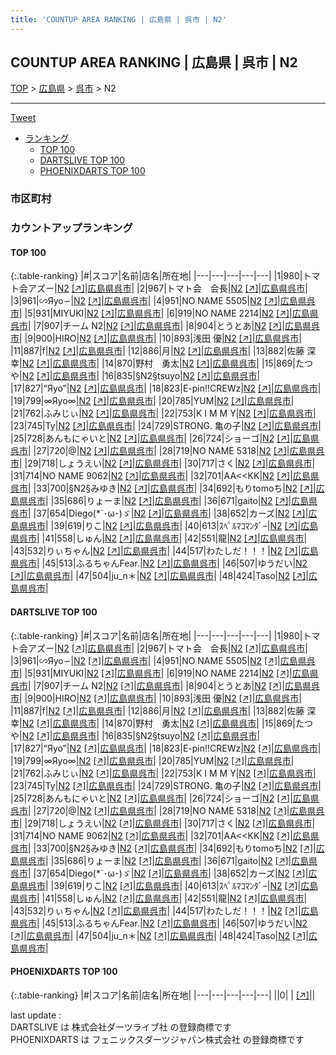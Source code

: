 ```yaml
---
title: 'COUNTUP AREA RANKING | 広島県 | 呉市 | N2'
---
```

## COUNTUP AREA RANKING | 広島県 | 呉市 | N2

[TOP](/darts/rank/) > [広島県](/darts/rank/広島県/) > [呉市](/darts/rank/広島県/呉市/) > N2

___

<a href="https://twitter.com/share?ref_src=twsrc%5Etfw" data-text="COUNTUP AREA RANKING | 広島県呉市N2" class="twitter-share-button" data-hashtags="DARTSLIVE,PHOENIXDARTS,darts,ダーツ" data-show-count="false">Tweet</a>

* [ランキング](#カウントアップランキング)
    * [TOP 100](#top-100)
    * [DARTSLIVE TOP 100](#dartslive-top-100)
    * [PHOENIXDARTS TOP 100](#phoenixdarts-top-100)

### 市区町村

<ul>

</ul>

### カウントアップランキング

#### TOP 100



{:.table-ranking}
|#|スコア|名前|店名|所在地|
|---|---|---|---|---|
|1|980|<span class="rank-name-dl">トマト会アズー</span>|<a href="/darts/rank/shops/69f7036db4ad49590d9b047a20a7ba1e.html">N2</a> <a href="https://search.dartslive.com/jp/shop/69f7036db4ad49590d9b047a20a7ba1e">[↗]</a>|<a href="/darts/rank/広島県/呉市">広島県呉市</a>|
|2|967|<span class="rank-name-dl">トマト会　会長</span>|<a href="/darts/rank/shops/69f7036db4ad49590d9b047a20a7ba1e.html">N2</a> <a href="https://search.dartslive.com/jp/shop/69f7036db4ad49590d9b047a20a7ba1e">[↗]</a>|<a href="/darts/rank/広島県/呉市">広島県呉市</a>|
|3|961|<span class="rank-name-dl">∽Яyo∽</span>|<a href="/darts/rank/shops/69f7036db4ad49590d9b047a20a7ba1e.html">N2</a> <a href="https://search.dartslive.com/jp/shop/69f7036db4ad49590d9b047a20a7ba1e">[↗]</a>|<a href="/darts/rank/広島県/呉市">広島県呉市</a>|
|4|951|<span class="rank-name-dl">NO NAME 5505</span>|<a href="/darts/rank/shops/69f7036db4ad49590d9b047a20a7ba1e.html">N2</a> <a href="https://search.dartslive.com/jp/shop/69f7036db4ad49590d9b047a20a7ba1e">[↗]</a>|<a href="/darts/rank/広島県/呉市">広島県呉市</a>|
|5|931|<span class="rank-name-dl">MIYUKI</span>|<a href="/darts/rank/shops/69f7036db4ad49590d9b047a20a7ba1e.html">N2</a> <a href="https://search.dartslive.com/jp/shop/69f7036db4ad49590d9b047a20a7ba1e">[↗]</a>|<a href="/darts/rank/広島県/呉市">広島県呉市</a>|
|6|919|<span class="rank-name-dl">NO NAME 2214</span>|<a href="/darts/rank/shops/69f7036db4ad49590d9b047a20a7ba1e.html">N2</a> <a href="https://search.dartslive.com/jp/shop/69f7036db4ad49590d9b047a20a7ba1e">[↗]</a>|<a href="/darts/rank/広島県/呉市">広島県呉市</a>|
|7|907|<span class="rank-name-dl">チーム N2</span>|<a href="/darts/rank/shops/69f7036db4ad49590d9b047a20a7ba1e.html">N2</a> <a href="https://search.dartslive.com/jp/shop/69f7036db4ad49590d9b047a20a7ba1e">[↗]</a>|<a href="/darts/rank/広島県/呉市">広島県呉市</a>|
|8|904|<span class="rank-name-dl">とうとあ</span>|<a href="/darts/rank/shops/69f7036db4ad49590d9b047a20a7ba1e.html">N2</a> <a href="https://search.dartslive.com/jp/shop/69f7036db4ad49590d9b047a20a7ba1e">[↗]</a>|<a href="/darts/rank/広島県/呉市">広島県呉市</a>|
|9|900|<span class="rank-name-dl">HIRO</span>|<a href="/darts/rank/shops/69f7036db4ad49590d9b047a20a7ba1e.html">N2</a> <a href="https://search.dartslive.com/jp/shop/69f7036db4ad49590d9b047a20a7ba1e">[↗]</a>|<a href="/darts/rank/広島県/呉市">広島県呉市</a>|
|10|893|<span class="rank-name-dl">浅田 優</span>|<a href="/darts/rank/shops/69f7036db4ad49590d9b047a20a7ba1e.html">N2</a> <a href="https://search.dartslive.com/jp/shop/69f7036db4ad49590d9b047a20a7ba1e">[↗]</a>|<a href="/darts/rank/広島県/呉市">広島県呉市</a>|
|11|887|<span class="rank-name-dl">f</span>|<a href="/darts/rank/shops/69f7036db4ad49590d9b047a20a7ba1e.html">N2</a> <a href="https://search.dartslive.com/jp/shop/69f7036db4ad49590d9b047a20a7ba1e">[↗]</a>|<a href="/darts/rank/広島県/呉市">広島県呉市</a>|
|12|886|<span class="rank-name-dl">月</span>|<a href="/darts/rank/shops/69f7036db4ad49590d9b047a20a7ba1e.html">N2</a> <a href="https://search.dartslive.com/jp/shop/69f7036db4ad49590d9b047a20a7ba1e">[↗]</a>|<a href="/darts/rank/広島県/呉市">広島県呉市</a>|
|13|882|<span class="rank-name-dl">佐藤 深幸</span>|<a href="/darts/rank/shops/69f7036db4ad49590d9b047a20a7ba1e.html">N2</a> <a href="https://search.dartslive.com/jp/shop/69f7036db4ad49590d9b047a20a7ba1e">[↗]</a>|<a href="/darts/rank/広島県/呉市">広島県呉市</a>|
|14|870|<span class="rank-name-dl">野村　勇太</span>|<a href="/darts/rank/shops/69f7036db4ad49590d9b047a20a7ba1e.html">N2</a> <a href="https://search.dartslive.com/jp/shop/69f7036db4ad49590d9b047a20a7ba1e">[↗]</a>|<a href="/darts/rank/広島県/呉市">広島県呉市</a>|
|15|869|<span class="rank-name-dl">たつや</span>|<a href="/darts/rank/shops/69f7036db4ad49590d9b047a20a7ba1e.html">N2</a> <a href="https://search.dartslive.com/jp/shop/69f7036db4ad49590d9b047a20a7ba1e">[↗]</a>|<a href="/darts/rank/広島県/呉市">広島県呉市</a>|
|16|835|<span class="rank-name-dl">§N2§tsuyo</span>|<a href="/darts/rank/shops/69f7036db4ad49590d9b047a20a7ba1e.html">N2</a> <a href="https://search.dartslive.com/jp/shop/69f7036db4ad49590d9b047a20a7ba1e">[↗]</a>|<a href="/darts/rank/広島県/呉市">広島県呉市</a>|
|17|827|<span class="rank-name-dl">“Яyo”</span>|<a href="/darts/rank/shops/69f7036db4ad49590d9b047a20a7ba1e.html">N2</a> <a href="https://search.dartslive.com/jp/shop/69f7036db4ad49590d9b047a20a7ba1e">[↗]</a>|<a href="/darts/rank/広島県/呉市">広島県呉市</a>|
|18|823|<span class="rank-name-dl">E-pin!!CREWz</span>|<a href="/darts/rank/shops/69f7036db4ad49590d9b047a20a7ba1e.html">N2</a> <a href="https://search.dartslive.com/jp/shop/69f7036db4ad49590d9b047a20a7ba1e">[↗]</a>|<a href="/darts/rank/広島県/呉市">広島県呉市</a>|
|19|799|<span class="rank-name-dl">∞Яyo∞</span>|<a href="/darts/rank/shops/69f7036db4ad49590d9b047a20a7ba1e.html">N2</a> <a href="https://search.dartslive.com/jp/shop/69f7036db4ad49590d9b047a20a7ba1e">[↗]</a>|<a href="/darts/rank/広島県/呉市">広島県呉市</a>|
|20|785|<span class="rank-name-dl">YUM</span>|<a href="/darts/rank/shops/69f7036db4ad49590d9b047a20a7ba1e.html">N2</a> <a href="https://search.dartslive.com/jp/shop/69f7036db4ad49590d9b047a20a7ba1e">[↗]</a>|<a href="/darts/rank/広島県/呉市">広島県呉市</a>|
|21|762|<span class="rank-name-dl">ふみじぃ</span>|<a href="/darts/rank/shops/69f7036db4ad49590d9b047a20a7ba1e.html">N2</a> <a href="https://search.dartslive.com/jp/shop/69f7036db4ad49590d9b047a20a7ba1e">[↗]</a>|<a href="/darts/rank/広島県/呉市">広島県呉市</a>|
|22|753|<span class="rank-name-dl">K I M M Y</span>|<a href="/darts/rank/shops/69f7036db4ad49590d9b047a20a7ba1e.html">N2</a> <a href="https://search.dartslive.com/jp/shop/69f7036db4ad49590d9b047a20a7ba1e">[↗]</a>|<a href="/darts/rank/広島県/呉市">広島県呉市</a>|
|23|745|<span class="rank-name-dl">Ty</span>|<a href="/darts/rank/shops/69f7036db4ad49590d9b047a20a7ba1e.html">N2</a> <a href="https://search.dartslive.com/jp/shop/69f7036db4ad49590d9b047a20a7ba1e">[↗]</a>|<a href="/darts/rank/広島県/呉市">広島県呉市</a>|
|24|729|<span class="rank-name-dl">STRONG. 亀の子</span>|<a href="/darts/rank/shops/69f7036db4ad49590d9b047a20a7ba1e.html">N2</a> <a href="https://search.dartslive.com/jp/shop/69f7036db4ad49590d9b047a20a7ba1e">[↗]</a>|<a href="/darts/rank/広島県/呉市">広島県呉市</a>|
|25|728|<span class="rank-name-dl">あんもにゃいと</span>|<a href="/darts/rank/shops/69f7036db4ad49590d9b047a20a7ba1e.html">N2</a> <a href="https://search.dartslive.com/jp/shop/69f7036db4ad49590d9b047a20a7ba1e">[↗]</a>|<a href="/darts/rank/広島県/呉市">広島県呉市</a>|
|26|724|<span class="rank-name-dl">ショーゴ</span>|<a href="/darts/rank/shops/69f7036db4ad49590d9b047a20a7ba1e.html">N2</a> <a href="https://search.dartslive.com/jp/shop/69f7036db4ad49590d9b047a20a7ba1e">[↗]</a>|<a href="/darts/rank/広島県/呉市">広島県呉市</a>|
|27|720|<span class="rank-name-dl">@</span>|<a href="/darts/rank/shops/69f7036db4ad49590d9b047a20a7ba1e.html">N2</a> <a href="https://search.dartslive.com/jp/shop/69f7036db4ad49590d9b047a20a7ba1e">[↗]</a>|<a href="/darts/rank/広島県/呉市">広島県呉市</a>|
|28|719|<span class="rank-name-dl">NO NAME 5318</span>|<a href="/darts/rank/shops/69f7036db4ad49590d9b047a20a7ba1e.html">N2</a> <a href="https://search.dartslive.com/jp/shop/69f7036db4ad49590d9b047a20a7ba1e">[↗]</a>|<a href="/darts/rank/広島県/呉市">広島県呉市</a>|
|29|718|<span class="rank-name-dl">しょうえい</span>|<a href="/darts/rank/shops/69f7036db4ad49590d9b047a20a7ba1e.html">N2</a> <a href="https://search.dartslive.com/jp/shop/69f7036db4ad49590d9b047a20a7ba1e">[↗]</a>|<a href="/darts/rank/広島県/呉市">広島県呉市</a>|
|30|717|<span class="rank-name-dl">さく</span>|<a href="/darts/rank/shops/69f7036db4ad49590d9b047a20a7ba1e.html">N2</a> <a href="https://search.dartslive.com/jp/shop/69f7036db4ad49590d9b047a20a7ba1e">[↗]</a>|<a href="/darts/rank/広島県/呉市">広島県呉市</a>|
|31|714|<span class="rank-name-dl">NO NAME 9062</span>|<a href="/darts/rank/shops/69f7036db4ad49590d9b047a20a7ba1e.html">N2</a> <a href="https://search.dartslive.com/jp/shop/69f7036db4ad49590d9b047a20a7ba1e">[↗]</a>|<a href="/darts/rank/広島県/呉市">広島県呉市</a>|
|32|701|<span class="rank-name-dl">AA&lt;&lt;KK</span>|<a href="/darts/rank/shops/69f7036db4ad49590d9b047a20a7ba1e.html">N2</a> <a href="https://search.dartslive.com/jp/shop/69f7036db4ad49590d9b047a20a7ba1e">[↗]</a>|<a href="/darts/rank/広島県/呉市">広島県呉市</a>|
|33|700|<span class="rank-name-dl">§N2§みゆき</span>|<a href="/darts/rank/shops/69f7036db4ad49590d9b047a20a7ba1e.html">N2</a> <a href="https://search.dartslive.com/jp/shop/69f7036db4ad49590d9b047a20a7ba1e">[↗]</a>|<a href="/darts/rank/広島県/呉市">広島県呉市</a>|
|34|692|<span class="rank-name-dl">もりtomoち</span>|<a href="/darts/rank/shops/69f7036db4ad49590d9b047a20a7ba1e.html">N2</a> <a href="https://search.dartslive.com/jp/shop/69f7036db4ad49590d9b047a20a7ba1e">[↗]</a>|<a href="/darts/rank/広島県/呉市">広島県呉市</a>|
|35|686|<span class="rank-name-dl">りょーま</span>|<a href="/darts/rank/shops/69f7036db4ad49590d9b047a20a7ba1e.html">N2</a> <a href="https://search.dartslive.com/jp/shop/69f7036db4ad49590d9b047a20a7ba1e">[↗]</a>|<a href="/darts/rank/広島県/呉市">広島県呉市</a>|
|36|671|<span class="rank-name-dl">gaito</span>|<a href="/darts/rank/shops/69f7036db4ad49590d9b047a20a7ba1e.html">N2</a> <a href="https://search.dartslive.com/jp/shop/69f7036db4ad49590d9b047a20a7ba1e">[↗]</a>|<a href="/darts/rank/広島県/呉市">広島県呉市</a>|
|37|654|<span class="rank-name-dl">Diego(*`･ω･)ゞ</span>|<a href="/darts/rank/shops/69f7036db4ad49590d9b047a20a7ba1e.html">N2</a> <a href="https://search.dartslive.com/jp/shop/69f7036db4ad49590d9b047a20a7ba1e">[↗]</a>|<a href="/darts/rank/広島県/呉市">広島県呉市</a>|
|38|652|<span class="rank-name-dl">カーズ</span>|<a href="/darts/rank/shops/69f7036db4ad49590d9b047a20a7ba1e.html">N2</a> <a href="https://search.dartslive.com/jp/shop/69f7036db4ad49590d9b047a20a7ba1e">[↗]</a>|<a href="/darts/rank/広島県/呉市">広島県呉市</a>|
|39|619|<span class="rank-name-dl">りこ</span>|<a href="/darts/rank/shops/69f7036db4ad49590d9b047a20a7ba1e.html">N2</a> <a href="https://search.dartslive.com/jp/shop/69f7036db4ad49590d9b047a20a7ba1e">[↗]</a>|<a href="/darts/rank/広島県/呉市">広島県呉市</a>|
|40|613|<span class="rank-name-dl">ｽﾍﾟﾙﾏｺﾏﾝﾀﾞｰ</span>|<a href="/darts/rank/shops/69f7036db4ad49590d9b047a20a7ba1e.html">N2</a> <a href="https://search.dartslive.com/jp/shop/69f7036db4ad49590d9b047a20a7ba1e">[↗]</a>|<a href="/darts/rank/広島県/呉市">広島県呉市</a>|
|41|558|<span class="rank-name-dl">しゅん</span>|<a href="/darts/rank/shops/69f7036db4ad49590d9b047a20a7ba1e.html">N2</a> <a href="https://search.dartslive.com/jp/shop/69f7036db4ad49590d9b047a20a7ba1e">[↗]</a>|<a href="/darts/rank/広島県/呉市">広島県呉市</a>|
|42|551|<span class="rank-name-dl">龍</span>|<a href="/darts/rank/shops/69f7036db4ad49590d9b047a20a7ba1e.html">N2</a> <a href="https://search.dartslive.com/jp/shop/69f7036db4ad49590d9b047a20a7ba1e">[↗]</a>|<a href="/darts/rank/広島県/呉市">広島県呉市</a>|
|43|532|<span class="rank-name-dl">りぃちゃん</span>|<a href="/darts/rank/shops/69f7036db4ad49590d9b047a20a7ba1e.html">N2</a> <a href="https://search.dartslive.com/jp/shop/69f7036db4ad49590d9b047a20a7ba1e">[↗]</a>|<a href="/darts/rank/広島県/呉市">広島県呉市</a>|
|44|517|<span class="rank-name-dl">わたしだ！！！</span>|<a href="/darts/rank/shops/69f7036db4ad49590d9b047a20a7ba1e.html">N2</a> <a href="https://search.dartslive.com/jp/shop/69f7036db4ad49590d9b047a20a7ba1e">[↗]</a>|<a href="/darts/rank/広島県/呉市">広島県呉市</a>|
|45|513|<span class="rank-name-dl">ふるちゃんFear.</span>|<a href="/darts/rank/shops/69f7036db4ad49590d9b047a20a7ba1e.html">N2</a> <a href="https://search.dartslive.com/jp/shop/69f7036db4ad49590d9b047a20a7ba1e">[↗]</a>|<a href="/darts/rank/広島県/呉市">広島県呉市</a>|
|46|507|<span class="rank-name-dl">ゆうだい</span>|<a href="/darts/rank/shops/69f7036db4ad49590d9b047a20a7ba1e.html">N2</a> <a href="https://search.dartslive.com/jp/shop/69f7036db4ad49590d9b047a20a7ba1e">[↗]</a>|<a href="/darts/rank/広島県/呉市">広島県呉市</a>|
|47|504|<span class="rank-name-dl">ju_n＊</span>|<a href="/darts/rank/shops/69f7036db4ad49590d9b047a20a7ba1e.html">N2</a> <a href="https://search.dartslive.com/jp/shop/69f7036db4ad49590d9b047a20a7ba1e">[↗]</a>|<a href="/darts/rank/広島県/呉市">広島県呉市</a>|
|48|424|<span class="rank-name-dl">Taso</span>|<a href="/darts/rank/shops/69f7036db4ad49590d9b047a20a7ba1e.html">N2</a> <a href="https://search.dartslive.com/jp/shop/69f7036db4ad49590d9b047a20a7ba1e">[↗]</a>|<a href="/darts/rank/広島県/呉市">広島県呉市</a>|


#### DARTSLIVE TOP 100



{:.table-ranking}
|#|スコア|名前|店名|所在地|
|---|---|---|---|---|
|1|980|<span class="rank-name-dl">トマト会アズー</span>|<a href="/darts/rank/shops/69f7036db4ad49590d9b047a20a7ba1e.html">N2</a> <a href="https://search.dartslive.com/jp/shop/69f7036db4ad49590d9b047a20a7ba1e">[↗]</a>|<a href="/darts/rank/広島県/呉市">広島県呉市</a>|
|2|967|<span class="rank-name-dl">トマト会　会長</span>|<a href="/darts/rank/shops/69f7036db4ad49590d9b047a20a7ba1e.html">N2</a> <a href="https://search.dartslive.com/jp/shop/69f7036db4ad49590d9b047a20a7ba1e">[↗]</a>|<a href="/darts/rank/広島県/呉市">広島県呉市</a>|
|3|961|<span class="rank-name-dl">∽Яyo∽</span>|<a href="/darts/rank/shops/69f7036db4ad49590d9b047a20a7ba1e.html">N2</a> <a href="https://search.dartslive.com/jp/shop/69f7036db4ad49590d9b047a20a7ba1e">[↗]</a>|<a href="/darts/rank/広島県/呉市">広島県呉市</a>|
|4|951|<span class="rank-name-dl">NO NAME 5505</span>|<a href="/darts/rank/shops/69f7036db4ad49590d9b047a20a7ba1e.html">N2</a> <a href="https://search.dartslive.com/jp/shop/69f7036db4ad49590d9b047a20a7ba1e">[↗]</a>|<a href="/darts/rank/広島県/呉市">広島県呉市</a>|
|5|931|<span class="rank-name-dl">MIYUKI</span>|<a href="/darts/rank/shops/69f7036db4ad49590d9b047a20a7ba1e.html">N2</a> <a href="https://search.dartslive.com/jp/shop/69f7036db4ad49590d9b047a20a7ba1e">[↗]</a>|<a href="/darts/rank/広島県/呉市">広島県呉市</a>|
|6|919|<span class="rank-name-dl">NO NAME 2214</span>|<a href="/darts/rank/shops/69f7036db4ad49590d9b047a20a7ba1e.html">N2</a> <a href="https://search.dartslive.com/jp/shop/69f7036db4ad49590d9b047a20a7ba1e">[↗]</a>|<a href="/darts/rank/広島県/呉市">広島県呉市</a>|
|7|907|<span class="rank-name-dl">チーム N2</span>|<a href="/darts/rank/shops/69f7036db4ad49590d9b047a20a7ba1e.html">N2</a> <a href="https://search.dartslive.com/jp/shop/69f7036db4ad49590d9b047a20a7ba1e">[↗]</a>|<a href="/darts/rank/広島県/呉市">広島県呉市</a>|
|8|904|<span class="rank-name-dl">とうとあ</span>|<a href="/darts/rank/shops/69f7036db4ad49590d9b047a20a7ba1e.html">N2</a> <a href="https://search.dartslive.com/jp/shop/69f7036db4ad49590d9b047a20a7ba1e">[↗]</a>|<a href="/darts/rank/広島県/呉市">広島県呉市</a>|
|9|900|<span class="rank-name-dl">HIRO</span>|<a href="/darts/rank/shops/69f7036db4ad49590d9b047a20a7ba1e.html">N2</a> <a href="https://search.dartslive.com/jp/shop/69f7036db4ad49590d9b047a20a7ba1e">[↗]</a>|<a href="/darts/rank/広島県/呉市">広島県呉市</a>|
|10|893|<span class="rank-name-dl">浅田 優</span>|<a href="/darts/rank/shops/69f7036db4ad49590d9b047a20a7ba1e.html">N2</a> <a href="https://search.dartslive.com/jp/shop/69f7036db4ad49590d9b047a20a7ba1e">[↗]</a>|<a href="/darts/rank/広島県/呉市">広島県呉市</a>|
|11|887|<span class="rank-name-dl">f</span>|<a href="/darts/rank/shops/69f7036db4ad49590d9b047a20a7ba1e.html">N2</a> <a href="https://search.dartslive.com/jp/shop/69f7036db4ad49590d9b047a20a7ba1e">[↗]</a>|<a href="/darts/rank/広島県/呉市">広島県呉市</a>|
|12|886|<span class="rank-name-dl">月</span>|<a href="/darts/rank/shops/69f7036db4ad49590d9b047a20a7ba1e.html">N2</a> <a href="https://search.dartslive.com/jp/shop/69f7036db4ad49590d9b047a20a7ba1e">[↗]</a>|<a href="/darts/rank/広島県/呉市">広島県呉市</a>|
|13|882|<span class="rank-name-dl">佐藤 深幸</span>|<a href="/darts/rank/shops/69f7036db4ad49590d9b047a20a7ba1e.html">N2</a> <a href="https://search.dartslive.com/jp/shop/69f7036db4ad49590d9b047a20a7ba1e">[↗]</a>|<a href="/darts/rank/広島県/呉市">広島県呉市</a>|
|14|870|<span class="rank-name-dl">野村　勇太</span>|<a href="/darts/rank/shops/69f7036db4ad49590d9b047a20a7ba1e.html">N2</a> <a href="https://search.dartslive.com/jp/shop/69f7036db4ad49590d9b047a20a7ba1e">[↗]</a>|<a href="/darts/rank/広島県/呉市">広島県呉市</a>|
|15|869|<span class="rank-name-dl">たつや</span>|<a href="/darts/rank/shops/69f7036db4ad49590d9b047a20a7ba1e.html">N2</a> <a href="https://search.dartslive.com/jp/shop/69f7036db4ad49590d9b047a20a7ba1e">[↗]</a>|<a href="/darts/rank/広島県/呉市">広島県呉市</a>|
|16|835|<span class="rank-name-dl">§N2§tsuyo</span>|<a href="/darts/rank/shops/69f7036db4ad49590d9b047a20a7ba1e.html">N2</a> <a href="https://search.dartslive.com/jp/shop/69f7036db4ad49590d9b047a20a7ba1e">[↗]</a>|<a href="/darts/rank/広島県/呉市">広島県呉市</a>|
|17|827|<span class="rank-name-dl">“Яyo”</span>|<a href="/darts/rank/shops/69f7036db4ad49590d9b047a20a7ba1e.html">N2</a> <a href="https://search.dartslive.com/jp/shop/69f7036db4ad49590d9b047a20a7ba1e">[↗]</a>|<a href="/darts/rank/広島県/呉市">広島県呉市</a>|
|18|823|<span class="rank-name-dl">E-pin!!CREWz</span>|<a href="/darts/rank/shops/69f7036db4ad49590d9b047a20a7ba1e.html">N2</a> <a href="https://search.dartslive.com/jp/shop/69f7036db4ad49590d9b047a20a7ba1e">[↗]</a>|<a href="/darts/rank/広島県/呉市">広島県呉市</a>|
|19|799|<span class="rank-name-dl">∞Яyo∞</span>|<a href="/darts/rank/shops/69f7036db4ad49590d9b047a20a7ba1e.html">N2</a> <a href="https://search.dartslive.com/jp/shop/69f7036db4ad49590d9b047a20a7ba1e">[↗]</a>|<a href="/darts/rank/広島県/呉市">広島県呉市</a>|
|20|785|<span class="rank-name-dl">YUM</span>|<a href="/darts/rank/shops/69f7036db4ad49590d9b047a20a7ba1e.html">N2</a> <a href="https://search.dartslive.com/jp/shop/69f7036db4ad49590d9b047a20a7ba1e">[↗]</a>|<a href="/darts/rank/広島県/呉市">広島県呉市</a>|
|21|762|<span class="rank-name-dl">ふみじぃ</span>|<a href="/darts/rank/shops/69f7036db4ad49590d9b047a20a7ba1e.html">N2</a> <a href="https://search.dartslive.com/jp/shop/69f7036db4ad49590d9b047a20a7ba1e">[↗]</a>|<a href="/darts/rank/広島県/呉市">広島県呉市</a>|
|22|753|<span class="rank-name-dl">K I M M Y</span>|<a href="/darts/rank/shops/69f7036db4ad49590d9b047a20a7ba1e.html">N2</a> <a href="https://search.dartslive.com/jp/shop/69f7036db4ad49590d9b047a20a7ba1e">[↗]</a>|<a href="/darts/rank/広島県/呉市">広島県呉市</a>|
|23|745|<span class="rank-name-dl">Ty</span>|<a href="/darts/rank/shops/69f7036db4ad49590d9b047a20a7ba1e.html">N2</a> <a href="https://search.dartslive.com/jp/shop/69f7036db4ad49590d9b047a20a7ba1e">[↗]</a>|<a href="/darts/rank/広島県/呉市">広島県呉市</a>|
|24|729|<span class="rank-name-dl">STRONG. 亀の子</span>|<a href="/darts/rank/shops/69f7036db4ad49590d9b047a20a7ba1e.html">N2</a> <a href="https://search.dartslive.com/jp/shop/69f7036db4ad49590d9b047a20a7ba1e">[↗]</a>|<a href="/darts/rank/広島県/呉市">広島県呉市</a>|
|25|728|<span class="rank-name-dl">あんもにゃいと</span>|<a href="/darts/rank/shops/69f7036db4ad49590d9b047a20a7ba1e.html">N2</a> <a href="https://search.dartslive.com/jp/shop/69f7036db4ad49590d9b047a20a7ba1e">[↗]</a>|<a href="/darts/rank/広島県/呉市">広島県呉市</a>|
|26|724|<span class="rank-name-dl">ショーゴ</span>|<a href="/darts/rank/shops/69f7036db4ad49590d9b047a20a7ba1e.html">N2</a> <a href="https://search.dartslive.com/jp/shop/69f7036db4ad49590d9b047a20a7ba1e">[↗]</a>|<a href="/darts/rank/広島県/呉市">広島県呉市</a>|
|27|720|<span class="rank-name-dl">@</span>|<a href="/darts/rank/shops/69f7036db4ad49590d9b047a20a7ba1e.html">N2</a> <a href="https://search.dartslive.com/jp/shop/69f7036db4ad49590d9b047a20a7ba1e">[↗]</a>|<a href="/darts/rank/広島県/呉市">広島県呉市</a>|
|28|719|<span class="rank-name-dl">NO NAME 5318</span>|<a href="/darts/rank/shops/69f7036db4ad49590d9b047a20a7ba1e.html">N2</a> <a href="https://search.dartslive.com/jp/shop/69f7036db4ad49590d9b047a20a7ba1e">[↗]</a>|<a href="/darts/rank/広島県/呉市">広島県呉市</a>|
|29|718|<span class="rank-name-dl">しょうえい</span>|<a href="/darts/rank/shops/69f7036db4ad49590d9b047a20a7ba1e.html">N2</a> <a href="https://search.dartslive.com/jp/shop/69f7036db4ad49590d9b047a20a7ba1e">[↗]</a>|<a href="/darts/rank/広島県/呉市">広島県呉市</a>|
|30|717|<span class="rank-name-dl">さく</span>|<a href="/darts/rank/shops/69f7036db4ad49590d9b047a20a7ba1e.html">N2</a> <a href="https://search.dartslive.com/jp/shop/69f7036db4ad49590d9b047a20a7ba1e">[↗]</a>|<a href="/darts/rank/広島県/呉市">広島県呉市</a>|
|31|714|<span class="rank-name-dl">NO NAME 9062</span>|<a href="/darts/rank/shops/69f7036db4ad49590d9b047a20a7ba1e.html">N2</a> <a href="https://search.dartslive.com/jp/shop/69f7036db4ad49590d9b047a20a7ba1e">[↗]</a>|<a href="/darts/rank/広島県/呉市">広島県呉市</a>|
|32|701|<span class="rank-name-dl">AA&lt;&lt;KK</span>|<a href="/darts/rank/shops/69f7036db4ad49590d9b047a20a7ba1e.html">N2</a> <a href="https://search.dartslive.com/jp/shop/69f7036db4ad49590d9b047a20a7ba1e">[↗]</a>|<a href="/darts/rank/広島県/呉市">広島県呉市</a>|
|33|700|<span class="rank-name-dl">§N2§みゆき</span>|<a href="/darts/rank/shops/69f7036db4ad49590d9b047a20a7ba1e.html">N2</a> <a href="https://search.dartslive.com/jp/shop/69f7036db4ad49590d9b047a20a7ba1e">[↗]</a>|<a href="/darts/rank/広島県/呉市">広島県呉市</a>|
|34|692|<span class="rank-name-dl">もりtomoち</span>|<a href="/darts/rank/shops/69f7036db4ad49590d9b047a20a7ba1e.html">N2</a> <a href="https://search.dartslive.com/jp/shop/69f7036db4ad49590d9b047a20a7ba1e">[↗]</a>|<a href="/darts/rank/広島県/呉市">広島県呉市</a>|
|35|686|<span class="rank-name-dl">りょーま</span>|<a href="/darts/rank/shops/69f7036db4ad49590d9b047a20a7ba1e.html">N2</a> <a href="https://search.dartslive.com/jp/shop/69f7036db4ad49590d9b047a20a7ba1e">[↗]</a>|<a href="/darts/rank/広島県/呉市">広島県呉市</a>|
|36|671|<span class="rank-name-dl">gaito</span>|<a href="/darts/rank/shops/69f7036db4ad49590d9b047a20a7ba1e.html">N2</a> <a href="https://search.dartslive.com/jp/shop/69f7036db4ad49590d9b047a20a7ba1e">[↗]</a>|<a href="/darts/rank/広島県/呉市">広島県呉市</a>|
|37|654|<span class="rank-name-dl">Diego(*`･ω･)ゞ</span>|<a href="/darts/rank/shops/69f7036db4ad49590d9b047a20a7ba1e.html">N2</a> <a href="https://search.dartslive.com/jp/shop/69f7036db4ad49590d9b047a20a7ba1e">[↗]</a>|<a href="/darts/rank/広島県/呉市">広島県呉市</a>|
|38|652|<span class="rank-name-dl">カーズ</span>|<a href="/darts/rank/shops/69f7036db4ad49590d9b047a20a7ba1e.html">N2</a> <a href="https://search.dartslive.com/jp/shop/69f7036db4ad49590d9b047a20a7ba1e">[↗]</a>|<a href="/darts/rank/広島県/呉市">広島県呉市</a>|
|39|619|<span class="rank-name-dl">りこ</span>|<a href="/darts/rank/shops/69f7036db4ad49590d9b047a20a7ba1e.html">N2</a> <a href="https://search.dartslive.com/jp/shop/69f7036db4ad49590d9b047a20a7ba1e">[↗]</a>|<a href="/darts/rank/広島県/呉市">広島県呉市</a>|
|40|613|<span class="rank-name-dl">ｽﾍﾟﾙﾏｺﾏﾝﾀﾞｰ</span>|<a href="/darts/rank/shops/69f7036db4ad49590d9b047a20a7ba1e.html">N2</a> <a href="https://search.dartslive.com/jp/shop/69f7036db4ad49590d9b047a20a7ba1e">[↗]</a>|<a href="/darts/rank/広島県/呉市">広島県呉市</a>|
|41|558|<span class="rank-name-dl">しゅん</span>|<a href="/darts/rank/shops/69f7036db4ad49590d9b047a20a7ba1e.html">N2</a> <a href="https://search.dartslive.com/jp/shop/69f7036db4ad49590d9b047a20a7ba1e">[↗]</a>|<a href="/darts/rank/広島県/呉市">広島県呉市</a>|
|42|551|<span class="rank-name-dl">龍</span>|<a href="/darts/rank/shops/69f7036db4ad49590d9b047a20a7ba1e.html">N2</a> <a href="https://search.dartslive.com/jp/shop/69f7036db4ad49590d9b047a20a7ba1e">[↗]</a>|<a href="/darts/rank/広島県/呉市">広島県呉市</a>|
|43|532|<span class="rank-name-dl">りぃちゃん</span>|<a href="/darts/rank/shops/69f7036db4ad49590d9b047a20a7ba1e.html">N2</a> <a href="https://search.dartslive.com/jp/shop/69f7036db4ad49590d9b047a20a7ba1e">[↗]</a>|<a href="/darts/rank/広島県/呉市">広島県呉市</a>|
|44|517|<span class="rank-name-dl">わたしだ！！！</span>|<a href="/darts/rank/shops/69f7036db4ad49590d9b047a20a7ba1e.html">N2</a> <a href="https://search.dartslive.com/jp/shop/69f7036db4ad49590d9b047a20a7ba1e">[↗]</a>|<a href="/darts/rank/広島県/呉市">広島県呉市</a>|
|45|513|<span class="rank-name-dl">ふるちゃんFear.</span>|<a href="/darts/rank/shops/69f7036db4ad49590d9b047a20a7ba1e.html">N2</a> <a href="https://search.dartslive.com/jp/shop/69f7036db4ad49590d9b047a20a7ba1e">[↗]</a>|<a href="/darts/rank/広島県/呉市">広島県呉市</a>|
|46|507|<span class="rank-name-dl">ゆうだい</span>|<a href="/darts/rank/shops/69f7036db4ad49590d9b047a20a7ba1e.html">N2</a> <a href="https://search.dartslive.com/jp/shop/69f7036db4ad49590d9b047a20a7ba1e">[↗]</a>|<a href="/darts/rank/広島県/呉市">広島県呉市</a>|
|47|504|<span class="rank-name-dl">ju_n＊</span>|<a href="/darts/rank/shops/69f7036db4ad49590d9b047a20a7ba1e.html">N2</a> <a href="https://search.dartslive.com/jp/shop/69f7036db4ad49590d9b047a20a7ba1e">[↗]</a>|<a href="/darts/rank/広島県/呉市">広島県呉市</a>|
|48|424|<span class="rank-name-dl">Taso</span>|<a href="/darts/rank/shops/69f7036db4ad49590d9b047a20a7ba1e.html">N2</a> <a href="https://search.dartslive.com/jp/shop/69f7036db4ad49590d9b047a20a7ba1e">[↗]</a>|<a href="/darts/rank/広島県/呉市">広島県呉市</a>|


#### PHOENIXDARTS TOP 100



{:.table-ranking}
|#|スコア|名前|店名|所在地|
|---|---|---|---|---|
||0|<span class="rank-name-dl"> </span>|<a href="/darts/rank/shops/.html"></a> <a href="">[↗]</a>|<a href="/darts/rank//"></a>|


<div class="footer border-top border-gray-light mt-5 pt-3 text-right text-gray">
    last update : <span style="font-weight: italic" id="foot_last_modified"></span><br />
    DARTSLIVE は 株式会社ダーツライブ社 の登録商標です<br />
    PHOENIXDARTS は フェニックスダーツジャパン株式会社 の登録商標です<br />
</div>

<script src="https://cdnjs.cloudflare.com/ajax/libs/jquery.tablesorter/2.31.3/js/jquery.tablesorter.min.js" integrity="sha512-qzgd5cYSZcosqpzpn7zF2ZId8f/8CHmFKZ8j7mU4OUXTNRd5g+ZHBPsgKEwoqxCtdQvExE5LprwwPAgoicguNg==" crossorigin="anonymous" referrerpolicy="no-referrer"></script>
<link rel="stylesheet" href="https://cdnjs.cloudflare.com/ajax/libs/jquery.tablesorter/2.31.3/css/theme.default.min.css" integrity="sha512-wghhOJkjQX0Lh3NSWvNKeZ0ZpNn+SPVXX1Qyc9OCaogADktxrBiBdKGDoqVUOyhStvMBmJQ8ZdMHiR3wuEq8+w==" crossorigin="anonymous" referrerpolicy="no-referrer" />
<script>
$(function() {
    $(".table-ranking").tablesorter({sortList:[[0, 0]]});
    $("#foot_last_modified").text(formatDate(new Date(document.lastModified), 'yyyy-MM-dd HH:mm:ss'));
});
</script>

<script async src="https://platform.twitter.com/widgets.js" charset="utf-8"></script>